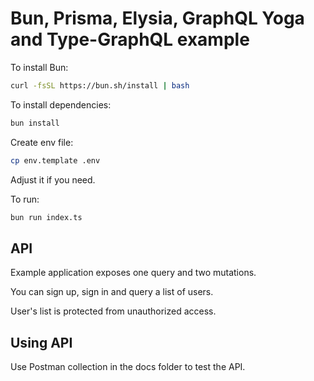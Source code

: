 # Bun, Prisma, Elysia, GraphQL Yoga and Type-GraphQL example

To install Bun:

```bash
curl -fsSL https://bun.sh/install | bash
```

To install dependencies:

```bash
bun install
```

Create env file:

```bash
cp env.template .env
```

Adjust it if you need.

To run:

```bash
bun run index.ts
```

## API

Example application exposes one query and two mutations.

You can sign up, sign in and query a list of users.

User's list is protected from unauthorized access.

## Using API

Use Postman collection in the docs folder to test the API.
